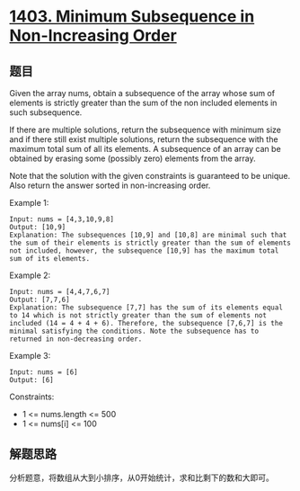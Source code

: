 # [1403. Minimum Subsequence in Non-Increasing Order](https://leetcode.com/problems/minimum-subsequence-in-non-increasing-order/)


## 题目
Given the array nums, obtain a subsequence of the array whose sum of elements is strictly greater than the sum of the non included elements in such subsequence. 

If there are multiple solutions, return the subsequence with minimum size and if there still exist multiple solutions, return the subsequence with the maximum total sum of all its elements. A subsequence of an array can be obtained by erasing some (possibly zero) elements from the array. 

Note that the solution with the given constraints is guaranteed to be unique. Also return the answer sorted in non-increasing order.
 

Example 1:
```
Input: nums = [4,3,10,9,8]
Output: [10,9] 
Explanation: The subsequences [10,9] and [10,8] are minimal such that the sum of their elements is strictly greater than the sum of elements not included, however, the subsequence [10,9] has the maximum total sum of its elements. 
```
Example 2:
```
Input: nums = [4,4,7,6,7]
Output: [7,7,6] 
Explanation: The subsequence [7,7] has the sum of its elements equal to 14 which is not strictly greater than the sum of elements not included (14 = 4 + 4 + 6). Therefore, the subsequence [7,6,7] is the minimal satisfying the conditions. Note the subsequence has to returned in non-decreasing order.  
```
Example 3:
```
Input: nums = [6]
Output: [6]
``` 

Constraints:

- 1 <= nums.length <= 500
- 1 <= nums[i] <= 100


## 解题思路
分析题意，将数组从大到小排序，从0开始统计，求和比剩下的数和大即可。
